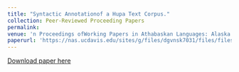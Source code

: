 ```yaml
---
title: "Syntactic Annotationof a Hupa Text Corpus."
collection: Peer-Reviewed Proceeding Papers
permalink: 
venue: 'n Proceedings ofWorking Papers in Athabaskan Languages: Alaska NativeLanguage Center Working Papers'
paperurl: 'https://nas.ucdavis.edu/sites/g/files/dgvnsk7031/files/files/person/Spence%20et%20al.%20DLC%202017%20paper-final.pdf'
---
```

[Download paper here](https://nas.ucdavis.edu/sites/g/files/dgvnsk7031/files/files/person/Spence%20et%20al.%20DLC%202017%20paper-final.pdf)
